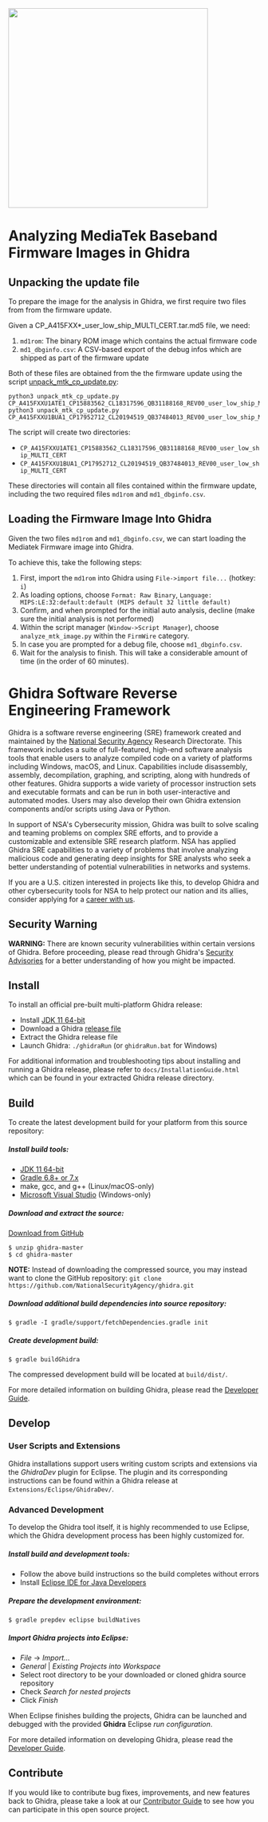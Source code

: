 <img src="Ghidra/Features/Base/src/main/resources/images/GHIDRA_3.png" width="400">

# Analyzing MediaTek Baseband Firmware Images in Ghidra

## Unpacking the update file

To prepare the image for the analysis in Ghidra, we first require two files from from the firmware update.

Given a CP_A415FXX*_user_low_ship_MULTI_CERT.tar.md5 file, we need:
1. `md1rom`: The binary ROM image which contains the actual firmware code
2. `md1_dbginfo.csv`: A CSV-based export of the debug infos which are shipped as part of the firmware update

Both of these files are obtained from the the firmware update using the script [unpack_mtk_cp_update.py](unpack_mtk_cp_update.py):
```
python3 unpack_mtk_cp_update.py CP_A415FXXU1ATE1_CP15883562_CL18317596_QB31188168_REV00_user_low_ship_MULTI_CERT.tar.md5
python3 unpack_mtk_cp_update.py CP_A415FXXU1BUA1_CP17952712_CL20194519_QB37484013_REV00_user_low_ship_MULTI_CERT.tar.md5
```

The script will create two directories:
- `CP_A415FXXU1ATE1_CP15883562_CL18317596_QB31188168_REV00_user_low_ship_MULTI_CERT`
- `CP_A415FXXU1BUA1_CP17952712_CL20194519_QB37484013_REV00_user_low_ship_MULTI_CERT`

These directories will contain all files contained within the firmware update, including the two required files `md1rom` and `md1_dbginfo.csv`.

## Loading the Firmware Image Into Ghidra

Given the two files `md1rom` and `md1_dbginfo.csv`, we can start loading the Mediatek Firmware image into Ghidra.

To achieve this, take the following steps:
1. First, import the `md1rom` into Ghidra using `File->import file...` (hotkey: `i`)
2. As loading options, choose `Format: Raw Binary`, `Language: MIPS:LE:32:default:default (MIPS default 32 little default)`
3. Confirm, and when prompted for the initial auto analysis, decline (make sure the initial analysis is not performed)
4. Within the script manager (`Window->Script Manager`), choose `analyze_mtk_image.py` within the `FirmWire` category.
5. In case you are prompted for a debug file, choose `md1_dbginfo.csv`.
6. Wait for the analysis to finish. This will take a considerable amount of time (in the order of 60 minutes).

# Ghidra Software Reverse Engineering Framework

Ghidra is a software reverse engineering (SRE) framework created and maintained by the 
[National Security Agency][nsa] Research Directorate. This framework includes a suite of 
full-featured, high-end software analysis tools that enable users to analyze compiled code on a 
variety of platforms including Windows, macOS, and Linux. Capabilities include disassembly, 
assembly, decompilation, graphing, and scripting, along with hundreds of other features. Ghidra 
supports a wide variety of processor instruction sets and executable formats and can be run in both 
user-interactive and automated modes. Users may also develop their own Ghidra extension components 
and/or scripts using Java or Python.

In support of NSA's Cybersecurity mission, Ghidra was built to solve scaling and teaming problems 
on complex SRE efforts, and to provide a customizable and extensible SRE research platform. NSA has 
applied Ghidra SRE capabilities to a variety of problems that involve analyzing malicious code and 
generating deep insights for SRE analysts who seek a better understanding of potential 
vulnerabilities in networks and systems.

If you are a U.S. citizen interested in projects like this, to develop Ghidra and other 
cybersecurity tools for NSA to help protect our nation and its allies, consider applying for a 
[career with us][career].

## Security Warning

**WARNING:** There are known security vulnerabilities within certain versions of Ghidra.  Before 
proceeding, please read through Ghidra's [Security Advisories][security] for a better understanding 
of how you might be impacted.

## Install
To install an official pre-built multi-platform Ghidra release:  
* Install [JDK 11 64-bit][jdk11]
* Download a Ghidra [release file][releases]
* Extract the Ghidra release file
* Launch Ghidra: `./ghidraRun` (or `ghidraRun.bat` for Windows)

For additional information and troubleshooting tips about installing and running a Ghidra release, 
please refer to `docs/InstallationGuide.html` which can be found in your extracted Ghidra release 
directory. 

## Build

To create the latest development build for your platform from this source repository:

##### Install build tools:
* [JDK 11 64-bit][jdk11]
* [Gradle 6.8+ or 7.x][gradle]
* make, gcc, and g++ (Linux/macOS-only)
* [Microsoft Visual Studio][vs] (Windows-only)

##### Download and extract the source:
[Download from GitHub][master]
```
$ unzip ghidra-master
$ cd ghidra-master
```
**NOTE:** Instead of downloading the compressed source, you may instead want to clone the GitHub 
repository: `git clone https://github.com/NationalSecurityAgency/ghidra.git`

##### Download additional build dependencies into source repository: 
```
$ gradle -I gradle/support/fetchDependencies.gradle init
```

##### Create development build: 
```
$ gradle buildGhidra
```
The compressed development build will be located at `build/dist/`.

For more detailed information on building Ghidra, please read the [Developer Guide][devguide].  

## Develop

### User Scripts and Extensions
Ghidra installations support users writing custom scripts and extensions via the *GhidraDev* plugin 
for Eclipse.  The plugin and its corresponding instructions can be found within a Ghidra release at
`Extensions/Eclipse/GhidraDev/`.

### Advanced Development
To develop the Ghidra tool itself, it is highly recommended to use Eclipse, which the Ghidra 
development process has been highly customized for.

##### Install build and development tools:
* Follow the above build instructions so the build completes without errors
* Install [Eclipse IDE for Java Developers][eclipse]

##### Prepare the development environment:
``` 
$ gradle prepdev eclipse buildNatives
```

##### Import Ghidra projects into Eclipse:
* *File* -> *Import...*
* *General* | *Existing Projects into Workspace*
* Select root directory to be your downloaded or cloned ghidra source repository
* Check *Search for nested projects*
* Click *Finish*

When Eclipse finishes building the projects, Ghidra can be launched and debugged with the provided
**Ghidra** Eclipse *run configuration*.

For more detailed information on developing Ghidra, please read the [Developer Guide][devguide]. 

## Contribute
If you would like to contribute bug fixes, improvements, and new features back to Ghidra, please 
take a look at our [Contributor Guide][contrib] to see how you can participate in this open 
source project.


[nsa]: https://www.nsa.gov
[contrib]: CONTRIBUTING.md
[devguide]: DevGuide.md
[career]: https://www.intelligencecareers.gov/nsa
[releases]: https://github.com/NationalSecurityAgency/ghidra/releases
[jdk11]: https://adoptium.net/releases.html?variant=openjdk11&jvmVariant=hotspot
[gradle]: https://gradle.org/releases/
[vs]: https://visualstudio.microsoft.com/vs/community/
[eclipse]: https://www.eclipse.org/downloads/packages/
[master]: https://github.com/NationalSecurityAgency/ghidra/archive/refs/heads/master.zip
[security]: https://github.com/NationalSecurityAgency/ghidra/security/advisories